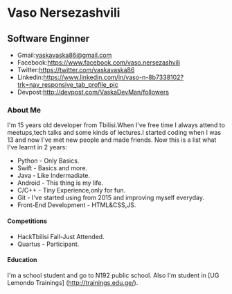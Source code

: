 # Vaso Nersezashvili 
## Software Enginner
* Gmail:vaskavaska86@gmail.com
* Facebook:https://www.facebook.com/vaso.nersezashvili
* Twitter:https://twitter.com/vaskavaska86
* Linkedin:https://www.linkedin.com/in/vaso-n-8b7338102?trk=nav_responsive_tab_profile_pic
* Devpost:http://devpost.com/VaskaDevMan/followers

### About Me
I'm 15 years old developer from Tbilisi.When I've free time I always attend to meetups,tech talks and some kinds of lectures.I started coding when I was 13 and now I've met new people and made friends.
Now this is a list what I've learnt in 2 years:
* Python - Only Basics.
* Swift - Basics and more.
* Java - Like Indermadiate.
* Android - This thing is my life.
* C/C++ - Tiny Experience,only for fun.
* Git - I've started using from 2015 and improving myself everyday.
* Front-End Development - HTML&CSS,JS.

#### Competitions
 * HackTbilisi Fall-Just Attended.
 * Quartus - Participant.
 
#### Education
 I'm a school student and go to N192 public school.
 Also I'm student in [UG Lemondo Trainings] (http://trainings.edu.ge/).
